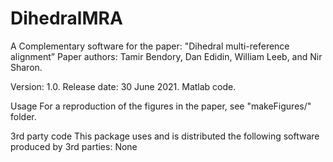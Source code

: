 # DihedralMRA

A Complementary software for the paper: "Dihedral multi-reference alignment”
Paper authors: Tamir Bendory, Dan Edidin, William Leeb, and Nir Sharon.

Version: 1.0.
Release date: 30 June 2021.
Matlab code.

Usage
For a reproduction of the figures in the paper, see "makeFigures/" folder.

3rd party code
This package uses and is distributed the following software produced by 3rd parties:
None
